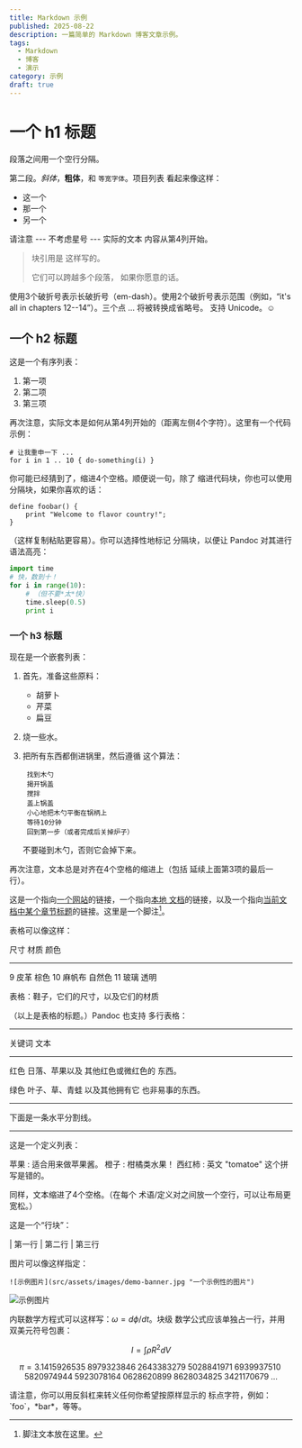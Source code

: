 ```yaml
---
title: Markdown 示例
published: 2025-08-22
description: 一篇简单的 Markdown 博客文章示例。
tags:
  - Markdown
  - 博客
  - 演示
category: 示例
draft: true
---
```


# 一个 h1 标题

段落之间用一个空行分隔。

第二段。_斜体_，**粗体**，和 `等宽字体`。项目列表
看起来像这样：

- 这一个
- 那一个
- 另一个

请注意 --- 不考虑星号 --- 实际的文本
内容从第4列开始。

> 块引用是
> 这样写的。
>
> 它们可以跨越多个段落，
> 如果你愿意的话。

使用3个破折号表示长破折号（em-dash）。使用2个破折号表示范围（例如，“it's all
in chapters 12--14”）。三个点 ... 将被转换成省略号。
支持 Unicode。☺

## 一个 h2 标题

这是一个有序列表：

1. 第一项
2. 第二项
3. 第三项

再次注意，实际文本是如何从第4列开始的（距离左侧4个字符）。这里有一个代码示例：

    # 让我重申一下 ...
    for i in 1 .. 10 { do-something(i) }

你可能已经猜到了，缩进4个空格。顺便说一句，除了
缩进代码块，你也可以使用分隔块，如果你喜欢的话：

```
define foobar() {
    print "Welcome to flavor country!";
}
```

（这样复制粘贴更容易）。你可以选择性地标记
分隔块，以便让 Pandoc 对其进行语法高亮：

```python
import time
# 快，数到十！
for i in range(10):
    # （但不要*太*快）
    time.sleep(0.5)
    print i
```

### 一个 h3 标题

现在是一个嵌套列表：

1. 首先，准备这些原料：

    - 胡萝卜
    - 芹菜
    - 扁豆

2. 烧一些水。

3. 把所有东西都倒进锅里，然后遵循
    这个算法：

        找到木勺
        揭开锅盖
        搅拌
        盖上锅盖
        小心地把木勺平衡在锅柄上
        等待10分钟
        回到第一步（或者完成后关掉炉子）

    不要碰到木勺，否则它会掉下来。

再次注意，文本总是对齐在4个空格的缩进上（包括
延续上面第3项的最后一行）。

这是一个指向[一个网站](http://foo.bar)的链接，一个指向[本地
文档](/Users/xian/Documents/setix/Fuwari/src/content/spec/about.md)的链接，以及一个指向[当前文档中某个章节标题](#an-h2-header)的链接。这里是一个脚注[^1]。

[^1]: 脚注文本放在这里。

表格可以像这样：

尺寸 材质 颜色

---

9 皮革 棕色
10 麻帆布 自然色
11 玻璃 透明

表格：鞋子，它们的尺寸，以及它们的材质

（以上是表格的标题。）Pandoc 也支持
多行表格：

---

关键词 文本

---

红色 日落、苹果以及
其他红色或微红色的
东西。

绿色 叶子、草、青蛙
以及其他拥有它
也非易事的东西。

---

下面是一条水平分割线。

---

这是一个定义列表：

苹果
: 适合用来做苹果酱。
橙子
: 柑橘类水果！
西红柿
: 英文 "tomatoe" 这个拼写是错的。

同样，文本缩进了4个空格。（在每个
术语/定义对之间放一个空行，可以让布局更宽松。）

这是一个“行块”：

| 第一行
| 第二行
| 第三行

图片可以像这样指定：

```![示例图片](src/assets/images/demo-banner.jpg "一个示例性的图片")```

![示例图片](src/assets/images/demo-banner.jpg "一个示例性的图片")

内联数学方程式可以这样写：$\omega = d\phi / dt$。块级
数学公式应该单独占一行，并用双美元符号包裹：

$$I = \int \rho R^{2} dV$$

$$
\begin{equation*}
\pi
=3.1415926535
 \;8979323846\;2643383279\;5028841971\;6939937510\;5820974944
 \;5923078164\;0628620899\;8628034825\;3421170679\;\ldots
\end{equation*}
$$

请注意，你可以用反斜杠来转义任何你希望按原样显示的
标点字符，例如：\`foo\`，\*bar\*，等等。